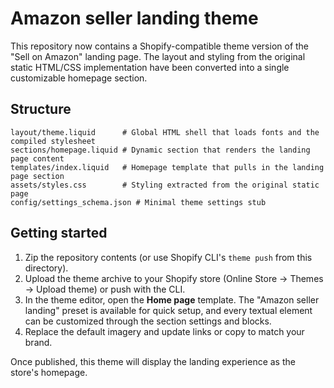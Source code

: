 # Amazon seller landing theme

This repository now contains a Shopify-compatible theme version of the "Sell on Amazon" landing page. The layout and styling from the original static HTML/CSS implementation have been converted into a single customizable homepage section.

## Structure

```
layout/theme.liquid      # Global HTML shell that loads fonts and the compiled stylesheet
sections/homepage.liquid # Dynamic section that renders the landing page content
templates/index.liquid   # Homepage template that pulls in the landing page section
assets/styles.css        # Styling extracted from the original static page
config/settings_schema.json # Minimal theme settings stub
```

## Getting started

1. Zip the repository contents (or use Shopify CLI's `theme push` from this directory).
2. Upload the theme archive to your Shopify store (Online Store → Themes → Upload theme) or push with the CLI.
3. In the theme editor, open the **Home page** template. The "Amazon seller landing" preset is available for quick setup, and every textual element can be customized through the section settings and blocks.
4. Replace the default imagery and update links or copy to match your brand.

Once published, this theme will display the landing experience as the store's homepage.
